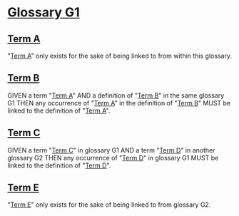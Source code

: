 # [Glossary G1](#glossary-g1)

## [Term A](#term-a)

"[Term A][1]" only exists for the sake of being linked to from within this glossary.

## [Term B](#term-b)

GIVEN a term "[Term A][1]" AND a definition of "[Term B][2]" in the same glossary G1
THEN any occurrence of "[Term A][1]" in the definition of "[Term B][2]" MUST be linked
to the definition of "[Term A][1]".

## [Term C](#term-c)

GIVEN a term "[Term C][3]" in glossary G1 AND a term "[Term D][4]" in another glossary G2
THEN any occurrence of "[Term D][4]" in glossary G1 MUST be linked to the definition
of "[Term D][4]".

## [Term E](#term-e)

"[Term E][5]" only exists for the sake of being linked to from glossary G2.

[1]: #term-a '"Term A" only exists for the sake of being linked to from within this glossary.'

[2]: #term-b 'GIVEN a term "Term A" AND a definition of "Term B" in the same glossary G1
THEN any occurrence of "Term A" in the definition of "Term B" MUST be linked
to the definition of "Term A".'

[3]: #term-c 'GIVEN a term "Term C" in glossary G1 AND a term "Term D" in another glossary G2
THEN any occurrence of "Term D" in glossary G1 MUST be linked to the definition
of "Term D".'

[4]: ./glossary-g2.md#term-d '"Term D" only exists for the sake of being linked to by the definition of
"Term C" in Glossary G1.'

[5]: #term-e '"Term E" only exists for the sake of being linked to from glossary G2.'
